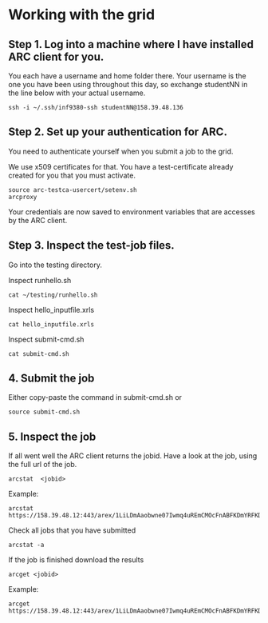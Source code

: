 Working with the grid
======================

## Step 1. Log into a machine where I have installed ARC client for you.

You each have a username and home folder there. Your username is the one you have been using throughout this day, so exchange studentNN in the line below with your actual username. 

```
ssh -i ~/.ssh/inf9380-ssh studentNN@158.39.48.136
```


## Step 2. Set up your authentication for ARC. 

You need to authenticate yourself when you submit a job to the grid.

We use x509 certificates for that. You have a test-certificate already created for you that you must activate.
```
source arc-testca-usercert/setenv.sh
arcproxy
```
Your credentials are now saved to environment variables that are accesses by the ARC client.



## Step 3. Inspect the test-job files. 

Go into the testing directory.

Inspect runhello.sh
```
cat ~/testing/runhello.sh

```

Inspect hello_inputfile.xrls

```
cat hello_inputfile.xrls
```


Inspect submit-cmd.sh
```
cat submit-cmd.sh
```

## 4. Submit the job
Either copy-paste the command in submit-cmd.sh or
```
source submit-cmd.sh
```

## 5. Inspect the job
If all went well the ARC client returns the jobid. Have a look at the job, using the full url of the job. 

```
arcstat  <jobid>
```

Example:

```
arcstat  https://158.39.48.12:443/arex/1LiLDmAaobwne07Iwmq4uREmCMOcFnABFKDmYRFKDmFBFKDmnqo9Xo
```

Check all jobs that you have submitted
```
arcstat -a
```


If the job is finished download the results

```
arcget <jobid>
```

Example:

```
arcget https://158.39.48.12:443/arex/1LiLDmAaobwne07Iwmq4uREmCMOcFnABFKDmYRFKDmFBFKDmnqo9Xo
```

